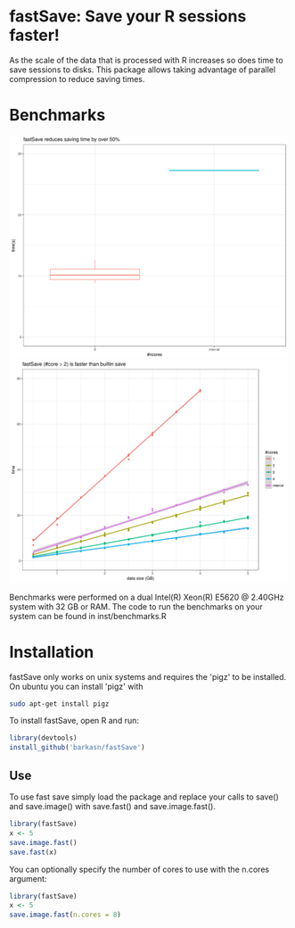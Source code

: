# fastSave: Save your R sessions faster!

As the scale of the data that is processed with R increases so
   does time to save sessions to disks. This package allows taking advantage of 
   parallel compression to reduce saving times.
   
# Benchmarks
<img src="vignettes/figures/ncores.vs.time.png" width="500px">

<img src="vignettes/figures/datasize.vs.time.png" width="500px">

Benchmarks were performed on a dual  Intel(R) Xeon(R) E5620  @ 2.40GHz system with 32 GB or RAM. 
The code to run the benchmarks on your system can be found in inst/benchmarks.R

# Installation
fastSave only works on unix systems and requires the 'pigz' to be installed. On ubuntu you can install 'pigz' with 

```sh
sudo apt-get install pigz
```

To install fastSave, open R and run:

```R
library(devtools)
install_github('barkasn/fastSave')
```
## Use
To use fast save simply load the package and replace your calls to save() and save.image() with save.fast() and save.image.fast().
```R
library(fastSave)
x <- 5
save.image.fast()
save.fast(x)
```

You can optionally specify the number of cores to use with the n.cores argument:
```R
library(fastSave)
x <- 5
save.image.fast(n.cores = 8)
```
